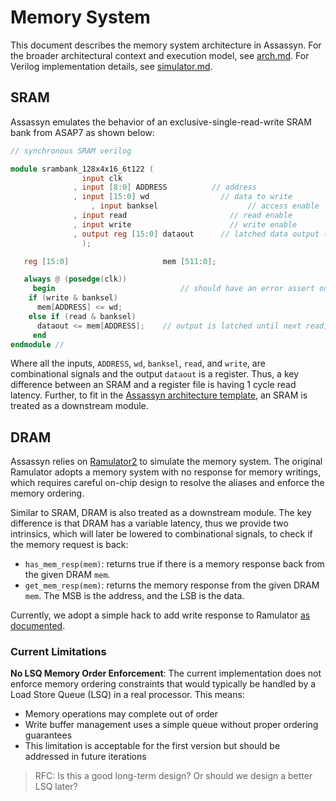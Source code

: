 # Memory System

This document describes the memory system architecture in Assassyn.
For the broader architectural context and execution model, see [arch.md](./arch.md).
For Verilog implementation details, see [simulator.md](../internal/simulator.md).

## SRAM

Assassyn emulates the behavior of an exclusive-single-read-write SRAM bank
from ASAP7 as shown below:

````verilog
// synchronous SRAM verilog

module srambank_128x4x16_6t122 (
			    input clk
			  , input [8:0] ADDRESS          // address
			  , input [15:0] wd                // data to write
		       	  , input banksel                    // access enable
			  , input read                       // read enable
			  , input write                      // write enable
			  , output reg [15:0] dataout      // latched data output (only updated on read)
			    );

   reg [15:0] 				      mem [511:0];

   always @ (posedge(clk))
     begin                            // should have an error assert on read & write at once...
	if (write & banksel)
	  mem[ADDRESS] <= wd;
	else if (read & banksel)
	  dataout <= mem[ADDRESS];    // output is latched until next read, independent of writes
     end
endmodule // 
````

Where all the inputs, `ADDRESS`, `wd`, `banksel`, `read`, and `write`, are combinational signals
and the output `dataout` is a register. Thus, a key difference between an SRAM and a register file
is having 1 cycle read latency. Further, to fit in the
[Assassyn architecture template](./arch.md),
an SRAM is treated as a downstream module.

## DRAM

Assassyn relies on [Ramulator2](../../3rd-party/ramulator2/)
to simulate the memory system.
The original Ramulator adopts a memory system with no response
for memory writings, which requires careful on-chip design
to resolve the aliases and enforce the memory ordering.

Similar to SRAM, DRAM is also treated as a downstream module.
The key difference is that DRAM has a variable latency,
thus we provide two intrinsics, which will later be lowered to
combinational signals, to check if the memory request is back:
- `has_mem_resp(mem)`: returns true if there is a memory response back from the given DRAM `mem`.
- `get_mem_resp(mem)`: returns the memory response from the given DRAM `mem`. The MSB is the address, and the LSB is the data.

Currently, we adopt a simple hack to add write response to
Ramulator [as documented](../../scripts/init/patches/ramulator2-patch.md).

### Current Limitations

**No LSQ Memory Order Enforcement**: The current implementation does not
enforce memory ordering constraints that would typically be handled by a
Load Store Queue (LSQ) in a real processor. This means:

- Memory operations may complete out of order
- Write buffer management uses a simple queue without proper ordering guarantees
- This limitation is acceptable for the first version but should be addressed in future iterations

> RFC: Is this a good long-term design? Or should we design a better LSQ later?
